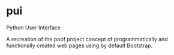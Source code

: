 pui
===

Python User Interface

A recreation of the poof project concept of programmatically and 
functionally created web pages using by default Bootstrap.

